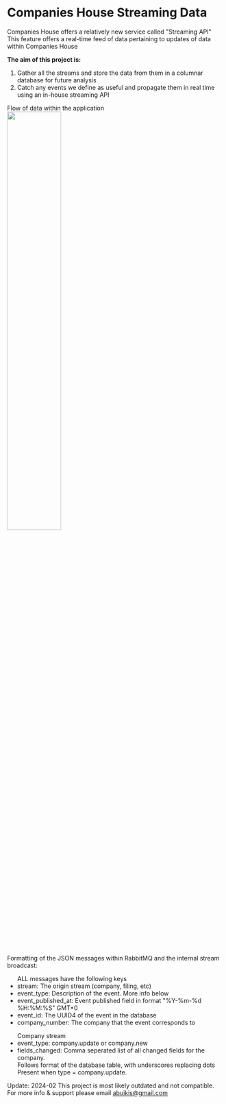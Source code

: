 # Companies House Streaming Data
Companies House offers a relatively new service called "Streaming API"<br>
This feature offers a real-time feed of data pertaining to updates of data within Companies House<br>

<b>The aim of this project is:</b> <br>
1. Gather all the streams and store the data from them in a columnar database for future analysis
2. Catch any events we define as useful and propagate them in real time using an in-house streaming API

Flow of data within the application<br>
<img src="https://i.imgur.com/LQ6mh56.png" style="width:50%" /><br>

Formatting of the JSON messages within RabbitMQ and the internal stream broadcast:

<ul>
    ALL messages have the following keys
    <li>stream: The origin stream (company, filing, etc)</li>
    <li>event_type: Description of the event. More info below</li>
    <li>event_published_at: Event published field in format "%Y-%m-%d %H:%M:%S" GMT+0</li>
    <li>event_id: The UUID4 of the event in the database</li>
    <li>company_number: The company that the event corresponds to </li>
</ul>

<ul>
    Company stream
    <li>event_type: company.update or company.new</li>
    <li>fields_changed: Comma seperated list of all changed fields for the company.<br>
        Follows format of the database table, with underscores replacing dots <br>
        Present when type = company.update.</li>
</ul>

Update: 2024-02
This project is most likely outdated and not compatible.
For more info & support please email abuikis@gmail.com
